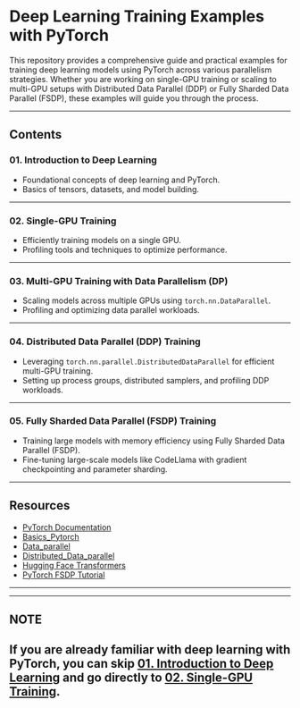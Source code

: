 # **Deep Learning Training Examples with PyTorch**

This repository provides a comprehensive guide and practical examples for training deep learning models using PyTorch across various parallelism strategies. Whether you are working on single-GPU training or scaling to multi-GPU setups with Distributed Data Parallel (DDP) or Fully Sharded Data Parallel (FSDP), these examples will guide you through the process.

---

## **Contents**

### 01. **Introduction to Deep Learning**
- Foundational concepts of deep learning and PyTorch.
- Basics of tensors, datasets, and model building.

---

### 02. **Single-GPU Training**
- Efficiently training models on a single GPU.
- Profiling tools and techniques to optimize performance.

---

### 03. **Multi-GPU Training with Data Parallelism (DP)**
- Scaling models across multiple GPUs using `torch.nn.DataParallel`.
- Profiling and optimizing data parallel workloads.

---

### 04. **Distributed Data Parallel (DDP) Training**
- Leveraging `torch.nn.parallel.DistributedDataParallel` for efficient multi-GPU training.
- Setting up process groups, distributed samplers, and profiling DDP workloads.

---

### 05. **Fully Sharded Data Parallel (FSDP) Training**
- Training large models with memory efficiency using Fully Sharded Data Parallel (FSDP).
- Fine-tuning large-scale models like CodeLlama with gradient checkpointing and parameter sharding.

---

## **Resources**

- [PyTorch Documentation](https://pytorch.org/docs/)
- [Basics_Pytorch](https://pytorch.org/tutorials/beginner/pytorch_with_examples.html)
- [Data_parallel](https://pytorch.org/docs/stable/generated/torch.nn.DataParallel.html)
- [Distributed_Data_parallel](https://pytorch.org/tutorials/intermediate/ddp_tutorial.html)
- [Hugging Face Transformers](https://huggingface.co/docs/transformers/)
- [PyTorch FSDP Tutorial](https://pytorch.org/tutorials/intermediate/FSDP_tutorial.html)

---


---
## **NOTE**
If you are already familiar with deep learning with PyTorch, you can skip [01. Introduction to Deep Learning](./01_introduction_to_deeplearning/) and go directly to [02. Single-GPU Training](./02_singlegpu_training/).
---

